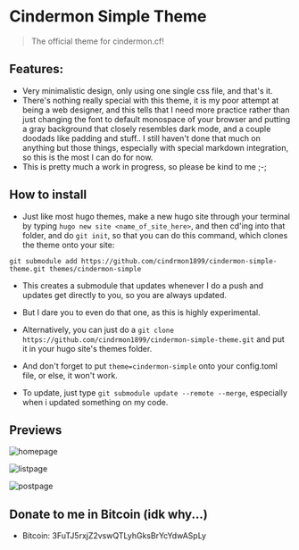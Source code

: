 # Cindermon Simple Theme

> The official theme for cindermon.cf!

## Features: 

- Very minimalistic design, only using one single css file, and that's it.
- There's nothing really special with this theme, it is my poor attempt at being a web designer, and this tells that I need more practice rather than just changing the font to default monospace of your browser and putting a gray background that closely resembles dark mode, and a couple doodads like padding and stuff.. I still haven't done that much on anything but those things, especially with special markdown integration, so this is the most I can do for now.
- This is pretty much a work in progress, so please be kind to me ;-;

## How to install

- Just like most hugo themes, make a new hugo site through your terminal by typing `hugo new site <name_of_site_here>`, and then cd'ing into that folder, and do `git init`, so that you can do this command, which clones the theme onto your site:
```
git submodule add https://github.com/cindrmon1899/cindermon-simple-theme.git themes/cindermon-simple
```

- This creates a submodule that updates whenever I do a push and updates get directly to you, so you are always updated.

- But I dare you to even do that one, as this is highly experimental.

- Alternatively, you can just do a `git clone https://github.com/cindrmon1899/cindermon-simple-theme.git` and put it in your hugo site's themes folder.

- And don't forget to put `theme=cindermon-simple` onto your config.toml file, or else, it won't work.

- To update, just type `git submodule update --remote --merge`, especially when i updated something on my code.

## Previews

![homepage](https://github.com/cindrmon1899/cindermon-simple-theme/blob/master/screenshots/Snapshot_1.png)

![listpage](https://github.com/cindrmon1899/cindermon-simple-theme/blob/master/screenshots/Snapshot_2.png)

![postpage](https://github.com/cindrmon1899/cindermon-simple-theme/blob/master/screenshots/Snapshot_3.png)

## Donate to me in Bitcoin (idk why...)

- Bitcoin: 3FuTJ5rxjZ2vswQTLyhGksBrYcYdwASpLy



